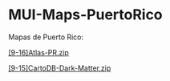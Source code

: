 # MUI-Maps-PuertoRico

Mapas de Puerto Rico:

[[9-16]Atlas-PR.zip](https://drive.google.com/file/d/1x756upRe7rY8L6f1REn9f8sMljDI-NUa/view?usp=drive_link)

[[9-15]CartoDB-Dark-Matter.zip](https://drive.google.com/file/d/1xpch_Y0W9Mti0ruLosDHGTmxk8UQPkVu/view?usp=drive_link)

